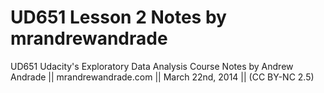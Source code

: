 UD651 Lesson 2 Notes by mrandrewandrade
========================================================

UD651 Udacity's Exploratory Data Analysis Course Notes by Andrew Andrade || mrandrewandrade.com  || March 22nd, 2014 || (CC BY-NC 2.5)


